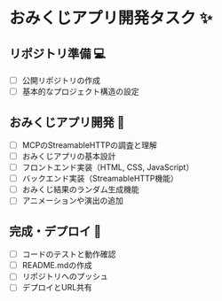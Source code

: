 # おみくじアプリ開発タスク ✨

## リポジトリ準備 💻
- [ ] 公開リポジトリの作成
- [ ] 基本的なプロジェクト構造の設定

## おみくじアプリ開発 🎯
- [ ] MCPのStreamableHTTPの調査と理解
- [ ] おみくじアプリの基本設計
- [ ] フロントエンド実装（HTML, CSS, JavaScript）
- [ ] バックエンド実装（StreamableHTTP機能）
- [ ] おみくじ結果のランダム生成機能
- [ ] アニメーションや演出の追加

## 完成・デプロイ 🚀
- [ ] コードのテストと動作確認
- [ ] README.mdの作成
- [ ] リポジトリへのプッシュ
- [ ] デプロイとURL共有
